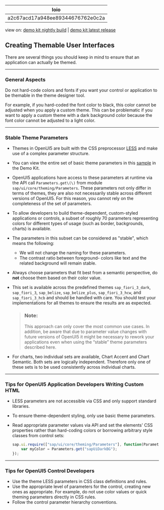 <!-- loioa2c67acd17a948ee89344676762e0c2a -->

| loio |
| -----|
| a2c67acd17a948ee89344676762e0c2a |

<div id="loio">

view on: [demo kit nightly build](https://openui5nightly.hana.ondemand.com/#/topic/a2c67acd17a948ee89344676762e0c2a) | [demo kit latest release](https://openui5.hana.ondemand.com/#/topic/a2c67acd17a948ee89344676762e0c2a)</div>

## Creating Themable User Interfaces

There are several things you should keep in mind to ensure that an application can actually be themed.

***

### General Aspects

Do not hard-code colors and fonts if you want your control or application to be themable in the theme designer tool.

For example, if you hard-coded the font color to black, this color cannot be adjusted when you apply a custom theme. This can be problematic if you want to apply a custom theme with a dark background color because the font color cannot be adjusted to a light color.

***

### Stable Theme Parameters

-   Themes in OpenUI5 are built with the CSS preprocessor [LESS](http://lesscss.org/) and make use of a complex parameter structure.
-   You can view the entire set of basic theme parameters in this [sample](https://openui5.hana.ondemand.com/explored.html#/sample/sap.ui.core.sample.BasicThemeParameters/preview) in the Demo Kit.
-   OpenUI5 applications have access to these parameters at runtime via the API call `Parameters.get\(\)` from module `sap/ui/core/theming/Parameters`. These parameters not only differ in terms of themes, they are also not necessarily stable across different versions of OpenUI5. For this reason, you cannot rely on the completeness of the set of parameters.
-   To allow developers to build theme-dependent, custom-styled applications or controls, a subset of roughly 70 parameters representing colors for different types of usage \(such as border, backgrounds, charts\) is available.
-   The parameters in this subset can be considered as "stable", which means the following:
    -   We will not change the naming for these parameters.
    -   The contrast ratio between foreground- colors like text and the related background will remain stable.
-   Always choose parameters that fit best from a semantic perspective, do **not** choose them based on their color value.
-   This set is available across the predefined themes `sap_fiori_3_dark`, `sap_fiori_3`, `sap_belize`, `sap_belize_plus`, `sap_fiori_3_hcw`, and `sap_fiori_3_hcb` and should be handled with care. You should test your implementations for all themes to ensure the results are as expected.

    > ### Note:  
    > This approach can only cover the most common use cases. In addition, be aware that due to parameter value changes with future versions of OpenUI5 it might be necessary to rework your applications even when using the “stable” theme parameters described here.

-   For charts, two individual sets are available, Chart Accent and Chart Semantic. Both sets are logically independent. Therefore only one of these sets is to be used consistently across individual charts.

***

### Tips for OpenUI5 Application Developers Writing Custom HTML

-   LESS parameters are not accessible via CSS and only support standard libraries.
-   To ensure theme-dependent styling, only use basic theme parameters.
-   Read appropriate parameter values via API and set the elements' CSS properties rather than hard-coding colors or borrowing arbitrary style classes from control sets:

    ``` js
    sap.ui.require(["sap/ui/core/theming/Parameters"], function(Parameters){
        var myColor = Parameters.get("sapUiDarkBG");
    });
    ```


***

### Tips for OpenUI5 Control Developers

-   Use the theme LESS parameters in CSS class definitions and rules.
-   Use the appropriate level of parameters for the control, creating new ones as appropriate. For example, do not use color values or quick theming parameters directly in CSS rules.
-   Follow the control parameter hierarchy conventions.

